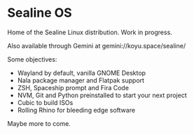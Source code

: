 # Sealine OS

Home of the Sealine Linux distribution. Work in progress.

Also available through Gemini at gemini://koyu.space/sealine/

Some objectives:
  - Wayland by default, vanilla GNOME Desktop
  - Nala package manager and Flatpak support
  - ZSH, Spaceship prompt and Fira Code
  - NVM, Git and Python preinstalled to start your next project
  - Cubic to build ISOs
  - Rolling Rhino for bleeding edge software

Maybe more to come.
